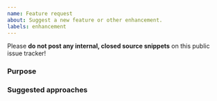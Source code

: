 ```yaml
---
name: Feature request
about: Suggest a new feature or other enhancement.
labels: enhancement
---
```


Please **do not post any internal, closed source snippets** on this public issue tracker!

### Purpose

<!-- Please describe the _end goal_ you are trying to achieve that has led you to request this feature. -->



### Suggested approaches

<!-- What have you tried, and how might this problem be solved? -->
